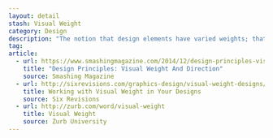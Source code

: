 ```yaml
---
layout: detail
stash: Visual Weight
category: Design
description: "The notion that design elements have varied weights; that is, some objects, even on a two-dimensional medium, can appear to be heavier than others. Visual weight is a powerful concept that allows us to create visual hierarchy, symmetry, balance, and harmony in designs."
tag:
article:
  - url: https://www.smashingmagazine.com/2014/12/design-principles-visual-weight-direction/
    title: "Design Principles: Visual Weight And Direction"
    source: Smashing Magazine
  - url: http://sixrevisions.com/graphics-design/visual-weight-designs/
    title: Working with Visual Weight in Your Designs
    source: Six Revisions
  - url: http://zurb.com/word/visual-weight
    title: Visual Weight
    source: Zurb University
---
```

